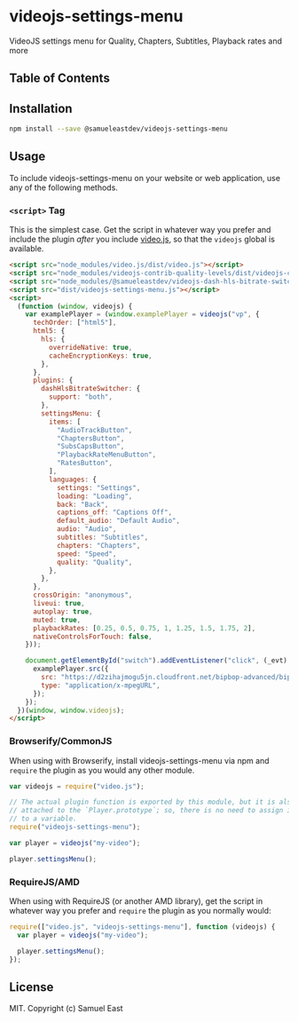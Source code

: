 # videojs-settings-menu

VideoJS settings menu for Quality, Chapters, Subtitles, Playback rates and more

## Table of Contents

<!-- START doctoc -->
<!-- END doctoc -->

## Installation

```sh
npm install --save @samueleastdev/videojs-settings-menu
```

## Usage

To include videojs-settings-menu on your website or web application, use any of the following methods.

### `<script>` Tag

This is the simplest case. Get the script in whatever way you prefer and include the plugin _after_ you include [video.js][videojs], so that the `videojs` global is available.

```html
<script src="node_modules/video.js/dist/video.js"></script>
<script src="node_modules/videojs-contrib-quality-levels/dist/videojs-contrib-quality-levels.js"></script>
<script src="node_modules/@samueleastdev/videojs-dash-hls-bitrate-switcher/dist/videojs-dash-hls-bitrate-switcher.js"></script>
<script src="dist/videojs-settings-menu.js"></script>
<script>
  (function (window, videojs) {
    var examplePlayer = (window.examplePlayer = videojs("vp", {
      techOrder: ["html5"],
      html5: {
        hls: {
          overrideNative: true,
          cacheEncryptionKeys: true,
        },
      },
      plugins: {
        dashHlsBitrateSwitcher: {
          support: "both",
        },
        settingsMenu: {
          items: [
            "AudioTrackButton",
            "ChaptersButton",
            "SubsCapsButton",
            "PlaybackRateMenuButton",
            "RatesButton",
          ],
          languages: {
            settings: "Settings",
            loading: "Loading",
            back: "Back",
            captions_off: "Captions Off",
            default_audio: "Default Audio",
            audio: "Audio",
            subtitles: "Subtitles",
            chapters: "Chapters",
            speed: "Speed",
            quality: "Quality",
          },
        },
      },
      crossOrigin: "anonymous",
      liveui: true,
      autoplay: true,
      muted: true,
      playbackRates: [0.25, 0.5, 0.75, 1, 1.25, 1.5, 1.75, 2],
      nativeControlsForTouch: false,
    }));

    document.getElementById("switch").addEventListener("click", (_evt) => {
      examplePlayer.src({
        src: "https://d2zihajmogu5jn.cloudfront.net/bipbop-advanced/bipbop_16x9_variant.m3u8",
        type: "application/x-mpegURL",
      });
    });
  })(window, window.videojs);
</script>
```

### Browserify/CommonJS

When using with Browserify, install videojs-settings-menu via npm and `require` the plugin as you would any other module.

```js
var videojs = require("video.js");

// The actual plugin function is exported by this module, but it is also
// attached to the `Player.prototype`; so, there is no need to assign it
// to a variable.
require("videojs-settings-menu");

var player = videojs("my-video");

player.settingsMenu();
```

### RequireJS/AMD

When using with RequireJS (or another AMD library), get the script in whatever way you prefer and `require` the plugin as you normally would:

```js
require(["video.js", "videojs-settings-menu"], function (videojs) {
  var player = videojs("my-video");

  player.settingsMenu();
});
```

## License

MIT. Copyright (c) Samuel East

[videojs]: http://videojs.com/
